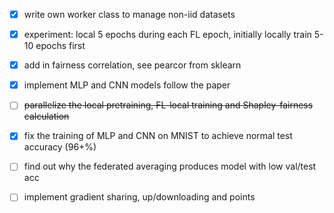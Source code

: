 - [x] write own worker class to manage non-iid datasets
- [x] experiment: local 5 epochs during each FL epoch, initially locally train 5-10 epochs first
- [x] add in fairness correlation, see pearcor from sklearn
- [x] implement MLP and CNN models follow the paper

- [ ] ~~parallelize the local pretraining, FL-local training and Shapley-fairness calculation~~
- [X] fix the training of MLP and CNN on MNIST to achieve normal test accuracy (96+%)
- [ ] find out why the federated averaging produces model with low val/test acc
- [ ] implement gradient sharing, up/downloading and points